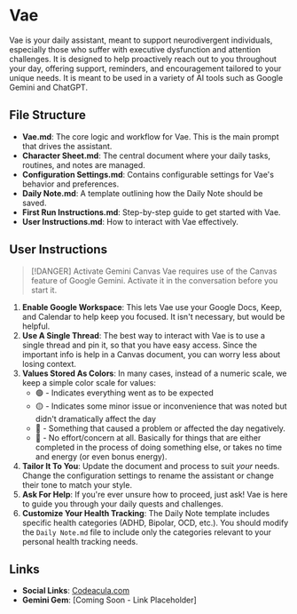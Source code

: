 # Vae

Vae is your daily assistant, meant to support neurodivergent individuals, especially those who suffer with executive dysfunction and attention challenges. It is designed to help proactively reach out to you throughout your day, offering support, reminders, and encouragement tailored to your unique needs. It is meant to be used in a variety of AI tools such as Google Gemini and ChatGPT.

## File Structure

- **Vae.md**: The core logic and workflow for Vae. This is the main prompt that drives the assistant.
- **Character Sheet.md**: The central document where your daily tasks, routines, and notes are managed.
- **Configuration Settings.md**: Contains configurable settings for Vae's behavior and preferences.
- **Daily Note.md**: A template outlining how the Daily Note should be saved.
- **First Run Instructions.md**: Step-by-step guide to get started with Vae.
- **User Instructions.md**: How to interact with Vae effectively.

## User Instructions


> [!DANGER] Activate Gemini Canvas
> Vae requires use of the Canvas feature of Google Gemini. Activate it in the conversation before you start it. 

1. **Enable Google Workspace**: This lets Vae use your Google Docs, Keep, and Calendar to help keep you focused. It isn't necessary, but would be helpful.
2. **Use A Single Thread**: The best way to interact with Vae is to use a single thread and pin it, so that you have easy access. Since the important info is help in a Canvas document, you can worry less about losing context.
3. **Values Stored As Colors**: In many cases, instead of a numeric scale, we keep a simple color scale for values:
    - 🟢 - Indicates everything went as to be expected
    - 🟡 - Indicates some minor issue or inconvenience that was noted but didn't dramatically affect the day
    - 🔴 - Something that caused a problem or affected the day negatively.
    - 🔵 - No effort/concern at all. Basically for things that are either completed in the process of doing something else, or takes no time and energy (or even bonus energy).
4. **Tailor It To You**: Update the document and process to suit *your* needs. Change the configuration settings to rename the assistant or change their tone to match your style.
5. **Ask For Help**: If you're ever unsure how to proceed, just ask! Vae is here to guide you through your daily quests and challenges.
6. **Customize Your Health Tracking**: The Daily Note template includes specific health categories (ADHD, Bipolar, OCD, etc.). You should modify the `Daily Note.md` file to include only the categories relevant to your personal health tracking needs.

## Links

- **Social Links**: [Codeacula.com](https://codeacula.com/)
- **Gemini Gem**: [Coming Soon - Link Placeholder]

